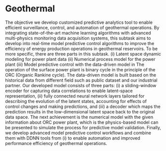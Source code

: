 # Geothermal
The objective we develop customized predictive analytics tool to enable efficient surveillance, control, and automation of geothermal operations. By integrating state-of-the-art machine learning algorithms with advanced multi-physics monitoring data acquisition systems, this subtask aims to develop into real-time model predictive control algorithms to improve the efficiency of energy production operations in geothermal reservoirs. 
To be more specific, there are three parts in this subtask. 
(i)	Latent space dynamic modeling for power plant data
(ii)	Numerical process model for the power plant
(iii)	Model predictive control with the data-driven model in 
The operation of the surface power plant is binary cycle in the principle of the ORC (Organic Rankine cycle). The data-driven model is built based on the historical data from different field such as public dataset and our industrial partner. Our developed model consists of three parts: (i) a sliding-window encoder for capturing data correlations to enable latent-space representation, (ii) fully connected neural network layers tailored for describing the evolution of the latent states, accounting for effects of control changes and making predictions, and (iii) a decoder which maps the prediction results in the low-dimensional latent space back to the original data space. The next achievement is the numerical model with the given information about ORC power plant, which is the physics-based model can be presented to simulate the process for predictive model validation. Finally, we develop advanced model predictive control workflows and combine them with DDNN tools from (i) to enable automation and improved performance efficiency of geothermal operations.

